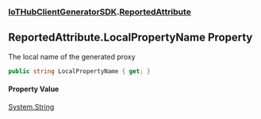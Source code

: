 ### [IoTHubClientGeneratorSDK](./IoTHubClientGeneratorSDK.md 'IoTHubClientGeneratorSDK').[ReportedAttribute](./IoTHubClientGeneratorSDK-ReportedAttribute.md 'IoTHubClientGeneratorSDK.ReportedAttribute')
## ReportedAttribute.LocalPropertyName Property
The local name of the generated proxy  
```csharp
public string LocalPropertyName { get; }
```
#### Property Value
[System.String](https://docs.microsoft.com/en-us/dotnet/api/System.String 'System.String')  
